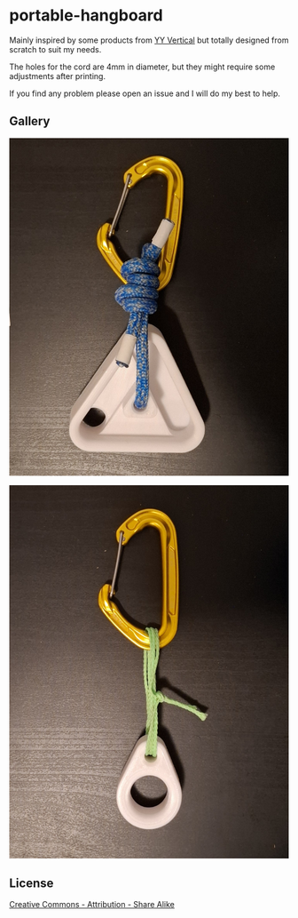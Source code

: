 # portable-hangboard

Mainly inspired by some products from [YY Vertical](https://www.yyvertical.com/) but totally designed from scratch to suit my needs.

The holes for the cord are 4mm in diameter, but they might require some adjustments after printing.

If you find any problem please open an issue and I will do my best to help.

## Gallery

![Portable hangboard](images/hangboard.jpg)

![Mono](images/mono.jpg)

## License

[Creative Commons - Attribution - Share Alike](https://creativecommons.org/licenses/by-sa/4.0/)
